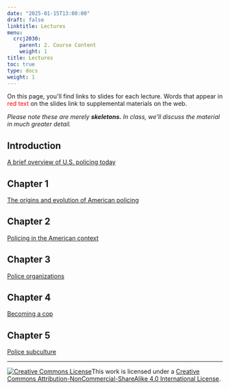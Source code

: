 ```yaml
---
date: "2025-01-15T13:00:00"
draft: false
linktitle: Lectures
menu:
  crcj2030:
    parent: 2. Course Content
    weight: 1
title: Lectures
toc: true
type: docs
weight: 1
---
```


On this page, you'll find links to slides for each lecture. Words that appear in <span style="color:red">red text</span> on the slides link to supplemental materials on the web.

*Please note these are merely* ***skeletons.*** *In class, we'll discuss the material in much greater detail.*

## Introduction
[A brief overview of U.S. policing today](https://jnix.netlify.app/slides/crcj2030_first_day)

## Chapter 1

[The origins and evolution of American policing](https://jnix.netlify.app/slides/crcj2030_ch1/)

## Chapter 2

[Policing in the American context](https://jnix.netlify.app/slides/crcj2030_ch2/)

## Chapter 3

[Police organizations](https://jnix.netlify.app/slides/crcj2030_ch3/)

## Chapter 4

[Becoming a cop](https://jnix.netlify.app/slides/crcj2030_ch4/)

## Chapter 5

[Police subculture](https://jnix.netlify.app/slides/crcj2030_ch5/)

<!--

## Chapter 6

[Police discretion and behavior](https://jnix.netlify.app/slides/crcj2030_ch6/)

## Chapter 8

[Community policing](https://jnix.netlify.app/slides/crcj2030_ch8/)

## Chapter 9

[Policing in the modern era](https://jnix.netlify.app/slides/crcj2030_ch9/)

## Chapter 10

[Policing and the law](https://jnix.netlify.app/slides/crcj2030_ch10/)

## Chapter 11

[Civil liability and accountability](https://jnix.netlify.app/slides/crcj2030_ch11/)

## Chapter 12

[Deviance, ethics, and professionalism](https://jnix.netlify.app/slides/crcj2030_ch12/)

## Chapter 13

[Police use of force](https://jnix.netlify.app/slides/crcj2030_ch13/)


-->

***

<a rel="license" href="http://creativecommons.org/licenses/by-nc-sa/4.0/"><img alt="Creative Commons License" style="border-width:0" src="https://i.creativecommons.org/l/by-nc-sa/4.0/88x31.png" /></a>This work is licensed under a <a rel="license" href="http://creativecommons.org/licenses/by-nc-sa/4.0/">Creative Commons Attribution-NonCommercial-ShareAlike 4.0 International License</a>.
